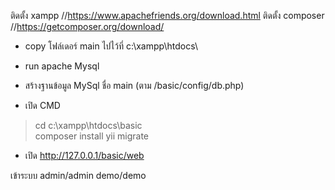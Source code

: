 ติดตั้ง xampp //https://www.apachefriends.org/download.html
ติดตั้ง composer //https://getcomposer.org/download/

- copy โฟล์เดอร์ main ไปไว้ที่ c:\xampp\htdocs\ 
- run apache Mysql
- สร้างฐานข้อมูล MySql ชื่อ main (ตาม /basic/config/db.php)



- เปิด CMD 

>cd c:\xampp\htdocs\basic   
>composer install
>yii migrate             

- เปิด http://127.0.0.1/basic/web

เข้าระบบ admin/admin   demo/demo
